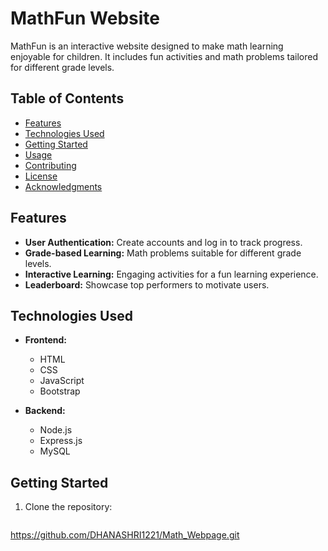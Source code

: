 # MathFun Website

MathFun is an interactive website designed to make math learning enjoyable for children. It includes fun activities and math problems tailored for different grade levels.

## Table of Contents

- [Features](#features)
- [Technologies Used](#technologies-used)
- [Getting Started](#getting-started)
- [Usage](#usage)
- [Contributing](#contributing)
- [License](#license)
- [Acknowledgments](#acknowledgments)

## Features

- **User Authentication:** Create accounts and log in to track progress.
- **Grade-based Learning:** Math problems suitable for different grade levels.
- **Interactive Learning:** Engaging activities for a fun learning experience.
- **Leaderboard:** Showcase top performers to motivate users.

## Technologies Used

- **Frontend:**
  - HTML
  - CSS
  - JavaScript
  - Bootstrap

- **Backend:**
  - Node.js
  - Express.js
  - MySQL

## Getting Started

1. Clone the repository:

   ```bash
  https://github.com/DHANASHRI1221/Math_Webpage.git
